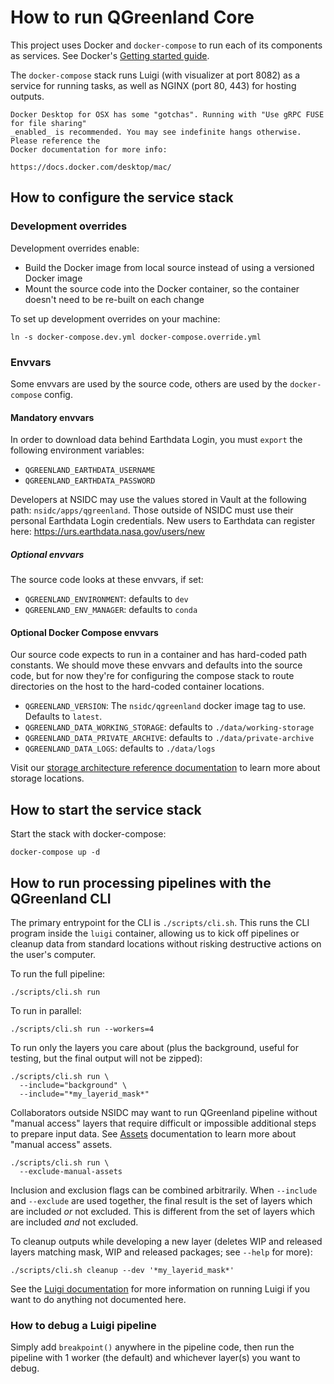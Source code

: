 # How to run QGreenland Core

This project uses Docker and `docker-compose` to run each of its components as services.
See Docker's [Getting started guide](https://docs.docker.com/get-started/).

The `docker-compose` stack runs Luigi (with visualizer at port 8082) as a service for
running tasks, as well as NGINX (port 80, 443) for hosting outputs.

```{caution}
Docker Desktop for OSX has some "gotchas". Running with "Use gRPC FUSE for file sharing"
_enabled_ is recommended. You may see indefinite hangs otherwise. Please reference the
Docker documentation for more info:

https://docs.docker.com/desktop/mac/
```


## How to configure the service stack

### Development overrides

Development overrides enable:

* Build the Docker image from local source instead of using a versioned Docker image
* Mount the source code into the Docker container, so the container doesn't need to be
  re-built on each change

To set up development overrides on your machine:

```
ln -s docker-compose.dev.yml docker-compose.override.yml
```


### Envvars

Some envvars are used by the source code, others are used by the `docker-compose`
config.


#### Mandatory envvars

In order to download data behind Earthdata Login, you must `export` the
following environment variables:

* `QGREENLAND_EARTHDATA_USERNAME`
* `QGREENLAND_EARTHDATA_PASSWORD`

Developers at NSIDC may use the values stored in Vault at the following path:
`nsidc/apps/qgreenland`. Those outside of NSIDC must use their personal
Earthdata Login credentials. New users to Earthdata can register here:
https://urs.earthdata.nasa.gov/users/new


##### Optional envvars

The source code looks at these envvars, if set:

* `QGREENLAND_ENVIRONMENT`: defaults to `dev`
* `QGREENLAND_ENV_MANAGER`: defaults to `conda`


#### Optional Docker Compose envvars

Our source code expects to run in a container and has hard-coded path constants. We
should move these envvars and defaults into the source code, but for now they're for
configuring the compose stack to route directories on the host to the hard-coded
container locations.

* `QGREENLAND_VERSION`: The `nsidc/qgreenland` docker image tag to use. Defaults to
  `latest`.
* `QGREENLAND_DATA_WORKING_STORAGE`: defaults to `./data/working-storage`
* `QGREENLAND_DATA_PRIVATE_ARCHIVE`: defaults to `./data/private-archive`
* `QGREENLAND_DATA_LOGS`: defaults to `./data/logs`

Visit our [storage architecture reference
documentation](../reference/architecture/storage.md) to learn more about storage
locations.


## How to start the service stack

Start the stack with docker-compose:

```
docker-compose up -d
```


## How to run processing pipelines with the QGreenland CLI

The primary entrypoint for the CLI is `./scripts/cli.sh`. This runs the CLI
program inside the `luigi` container, allowing us to kick off pipelines or
cleanup data from standard locations without risking destructive actions on the
user's computer.

To run the full pipeline:

```
./scripts/cli.sh run
```

To run in parallel:

```
./scripts/cli.sh run --workers=4
```

To run only the layers you care about (plus the background, useful for
testing, but the final output will not be zipped):

```
./scripts/cli.sh run \
  --include="background" \
  --include="*my_layerid_mask*"
```

Collaborators outside NSIDC may want to run QGreenland pipeline without "manual
access" layers that require difficult or impossible additional steps to prepare
input data. See [Assets](../reference/architecture/configuration.md#assets)
documentation to learn more about "manual access" assets.

```
./scripts/cli.sh run \
  --exclude-manual-assets
```

Inclusion and exclusion flags can be combined arbitrarily. When `--include` and
`--exclude` are used together, the final result is the set of layers which are
included _or_ not excluded. This is different from the set of layers which are
included _and_ not excluded.

To cleanup outputs while developing a new layer (deletes WIP and released
layers matching mask, WIP and released packages; see `--help` for more):

```
./scripts/cli.sh cleanup --dev '*my_layerid_mask*'
```

See the [Luigi
documentation](https://luigi.readthedocs.io/en/stable/running_luigi.html) for
more information on running Luigi if you want to do anything not documented
here.


### How to debug a Luigi pipeline

Simply add `breakpoint()` anywhere in the pipeline code, then run the pipeline
with 1 worker (the default) and whichever layer(s) you want to debug.
